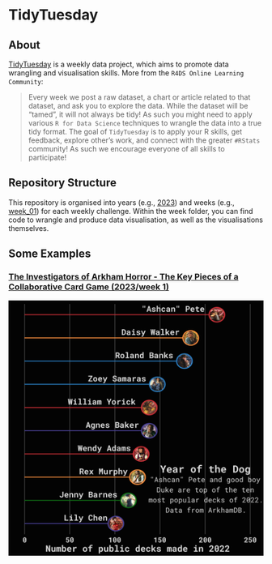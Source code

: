 # TidyTuesday

## About

[TidyTuesday](https://github.com/rfordatascience/tidytuesday) is a weekly data project, which aims to promote data wrangling and visualisation skills. More from the `R4DS Online Learning Community`:

> Every week we post a raw dataset, a chart or article related to that dataset, and ask you to explore the data. While the dataset will be “tamed”, it will not always be tidy! As such you might need to apply various `R for Data Science` techniques to wrangle the data into a true tidy format. The goal of `TidyTuesday` is to apply your R skills, get feedback, explore other’s work, and connect with the greater `#RStats` community! As such we encourage everyone of all skills to participate! 

## Repository Structure

This repository is organised into years (e.g., [2023](2023)) and weeks (e.g., [week_01](2023/week_01/)) for each weekly challenge. Within the week folder, you can find code to wrangle and produce data visualisation, as well as the visualisations themselves.

## Some Examples

### **[The Investigators of Arkham Horror - The Key Pieces of a Collaborative Card Game (2023/week 1)](2023/week_01)**

![image](2023/week_01/top_investigators.png)
